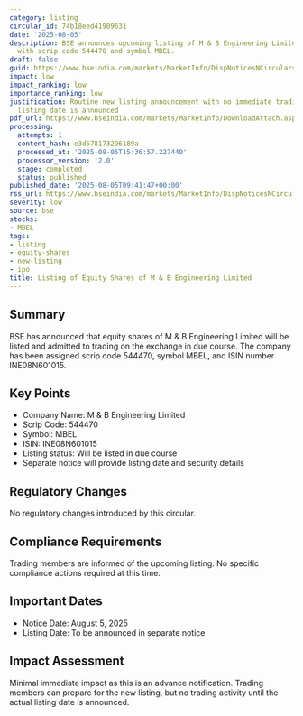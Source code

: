 ```yaml
---
category: listing
circular_id: 74b18eed41909631
date: '2025-08-05'
description: BSE announces upcoming listing of M & B Engineering Limited equity shares
  with scrip code 544470 and symbol MBEL.
draft: false
guid: https://www.bseindia.com/markets/MarketInfo/DispNoticesNCirculars.aspx?Noticeid={9FD04A00-70C6-4F0F-AF08-80AC3005E942}&noticeno=20250805-17&dt=08/05/2025&icount=17&totcount=60&flag=0
impact: low
impact_ranking: low
importance_ranking: low
justification: Routine new listing announcement with no immediate trading impact until
  listing date is announced
pdf_url: https://www.bseindia.com/markets/MarketInfo/DownloadAttach.aspx?id=20250805-17&attachedId=
processing:
  attempts: 1
  content_hash: e3d578173296189a
  processed_at: '2025-08-05T15:36:57.227440'
  processor_version: '2.0'
  stage: completed
  status: published
published_date: '2025-08-05T09:41:47+00:00'
rss_url: https://www.bseindia.com/markets/MarketInfo/DispNoticesNCirculars.aspx?Noticeid={9FD04A00-70C6-4F0F-AF08-80AC3005E942}&noticeno=20250805-17&dt=08/05/2025&icount=17&totcount=60&flag=0
severity: low
source: bse
stocks:
- MBEL
tags:
- listing
- equity-shares
- new-listing
- ipo
title: Listing of Equity Shares of M & B Engineering Limited
---
```


## Summary

BSE has announced that equity shares of M & B Engineering Limited will be listed and admitted to trading on the exchange in due course. The company has been assigned scrip code 544470, symbol MBEL, and ISIN number INE08N601015.

## Key Points

- Company Name: M & B Engineering Limited
- Scrip Code: 544470
- Symbol: MBEL
- ISIN: INE08N601015
- Listing status: Will be listed in due course
- Separate notice will provide listing date and security details

## Regulatory Changes

No regulatory changes introduced by this circular.

## Compliance Requirements

Trading members are informed of the upcoming listing. No specific compliance actions required at this time.

## Important Dates

- Notice Date: August 5, 2025
- Listing Date: To be announced in separate notice

## Impact Assessment

Minimal immediate impact as this is an advance notification. Trading members can prepare for the new listing, but no trading activity until the actual listing date is announced.